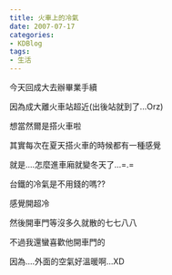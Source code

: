 ```yaml
---
title: 火車上的冷氣
date: 2007-07-17
categories:
- KDBlog
tags:
- 生活
---
```

今天回成大去辦畢業手續

因為成大離火車站超近(出後站就到了...Orz)

想當然爾是搭火車啦

其實每次在夏天搭火車的時候都有一種感覺

就是....怎麼進車廂就變冬天了...=.=

台鐵的冷氣是不用錢的嗎??

感覺開超冷

然後開車門等沒多久就散的七七八八

不過我還蠻喜歡他開車門的

因為....外面的空氣好溫暖啊...XD

